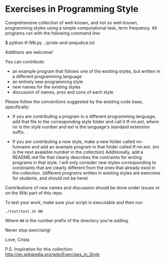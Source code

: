 Exercises in Programming Style
==============================

Comprehensive collection of well-known, and not so well-known, programming
styles using a simple computational task, term frequency. All programs run 
with the following command line:

$ python tf-NN.py ../pride-and-prejudice.txt

Additions are welcome! 

You can contribute: 
- an example program that follows one of the existing styles, but written in a
  different programming language 
- an entirely new programming style
- new names for the existing styles
- discussion of names, pros and cons of each style

Please follow the conventions suggested by the existing code base,
specifically:

- If you are contributing a program in a different programming language,
add that file to the corresponding style folder and call it tf-nn.ext,
where nn is the style number and ext is the language's standard
extension suffix.

- If you are contributing a new style, make a new folder called
nn-funname and add an example program in that folder called
tf-nn.ext. (nn is the next avalaible number in the collection)
Additionally, add a README.md file that clearly describes the
contraints for writing programs in that style. I will only consider
new styles corresponding to constraints that are clearly different
from the ones that already exist in the collection. (different
programs written in existing styles are exercises for students, and
should not be here)

Contributions of new names and discussion should be done under Issues
or on the Wiki part of this repo.

To test your work, make sure your script is executable and then run:

```
./test/test.sh NN
```

Where `NN` is the number prefix of the directory you're adding.

Never stop exercising!

Love,
Crista

P.S. Inspiration for this collection: http://en.wikipedia.org/wiki/Exercises_in_Style

